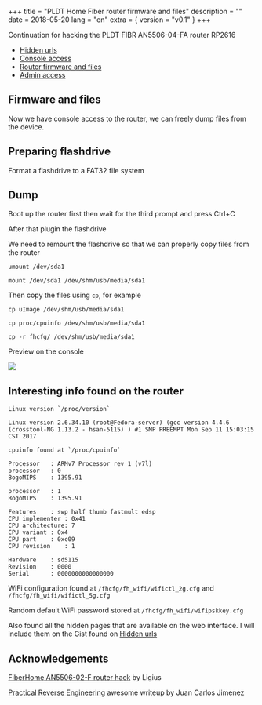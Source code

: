 +++
title = "PLDT Home Fiber router firmware and files"
description = ""
date = 2018-05-20
lang = "en"
extra = { version = "v0.1" }
+++

Continuation for hacking the PLDT FIBR AN5506-04-FA router RP2616

- [Hidden urls](/pldt-home-fiber-router-hacking)
- [Console access](/pldt-home-fiber-router-console-access)
- [Router firmware and files](#)
- [Admin access](/pldt-home-fiber-web-interface-admin-access)

## Firmware and files

Now we have console access to the router, we can freely dump files from the device.

## Preparing flashdrive

Format a flashdrive to a FAT32 file system

## Dump

Boot up the router first then wait for the third prompt and press Ctrl+C

After that plugin the flashdrive

We need to remount the flashdrive so that we can properly copy files from the router 

`umount /dev/sda1`

`mount /dev/sda1 /dev/shm/usb/media/sda1`

Then copy the files using `cp`, for example

`cp uImage /dev/shm/usb/media/sda1`

`cp proc/cpuinfo /dev/shm/usb/media/sda1`

`cp -r fhcfg/ /dev/shm/usb/media/sda1`

Preview on the console

<a href="https://asciinema.org/a/FxbkBVUXEEL5jfmcoWw8OTmAi" target="_blank"><img src="https://asciinema.org/a/FxbkBVUXEEL5jfmcoWw8OTmAi.png"></a>

## Interesting info found on the router

	Linux version `/proc/version`

	Linux version 2.6.34.10 (root@Fedora-server) (gcc version 4.4.6 (crosstool-NG 1.13.2 - hsan-5115) ) #1 SMP PREEMPT Mon Sep 11 15:03:15 CST 2017

	cpuinfo found at `/proc/cpuinfo`

	Processor	: ARMv7 Processor rev 1 (v7l)
	processor	: 0
	BogoMIPS	: 1395.91

	processor	: 1
	BogoMIPS	: 1395.91

	Features	: swp half thumb fastmult edsp 
	CPU implementer	: 0x41
	CPU architecture: 7
	CPU variant	: 0x4
	CPU part	: 0xc09
	CPU revision	: 1

	Hardware	: sd5115
	Revision	: 0000
	Serial		: 0000000000000000

WiFi configuration found at `/fhcfg/fh_wifi/wifictl_2g.cfg` and `/fhcfg/fh_wifi/wifictl_5g.cfg`

Random default WiFi password stored at `/fhcfg/fh_wifi/wifipskkey.cfg`

Also found all the hidden pages that are available on the web interface. I will include them on the Gist found on [Hidden urls](/pldt-home-fiber-router-hacking)

## Acknowledgements

[FiberHome AN5506-02-F router hack](https://hackcorrelation.blogspot.com/2017/07/fiberhome-an5506-02-f-router-hack.html) by Ligius

[Practical Reverse Engineering](http://jcjc-dev.com/2016/04/08/reversing-huawei-router-1-find-uart/) awesome writeup by Juan Carlos Jimenez
